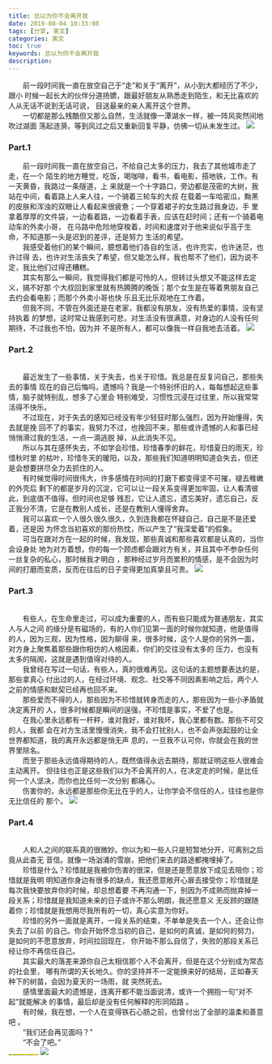 ```yaml
---
title: 总以为你不会离开我
date: 2019-08-04 10:33:08
tags: [分享, 美文]
categories: 美文
toc: true
keywords: 总以为你不会离开我
description: 
---
```

&emsp;&emsp;前一段时间我一直在放空自己于“走”和关于“离开”，从小到大都经历了不少，跟小
时候一起长大的伙伴分道扬镳，跟最好朋友从熟悉走到陌生，和无比喜欢的人从无话不说到无话可说，
目送最亲的亲人离开这个世界。 <br/>
&emsp;&emsp;一切都是那么残酷但又那么自然，生活就像一潭湖水一样，被一阵风突然间地吹过湖面
荡起涟漪，等到风过之后又重新回复平静，仿佛一切从未发生过。
![](https://source.unsplash.com/random/1600x900)
### Part.1
&emsp;&emsp;前一段时间我一直在放空自己，不给自己太多的压力，我去了其他城市走了走，在一个
陌生的地方睡觉，吃饭，喝咖啡，看书，看电影，搭地铁，工作。有一天黄昏，我路过一条隧道，上
来就是一个十字路口，旁边都是茂密的大树，我站在中间，看着路上人来人往，一个骑着三轮车的大叔
在载着一车哈密瓜，黝黑的皮肤和浑浊的双眼让人看起来很疲惫；一个穿着裙子的女生路过我身边，手
里拿着厚厚的文件袋，一边看着路，一边看着手表，应该在赶时间；还有一个骑着电动车的外卖小哥，
在马路中危险地穿梭着，时间和速度对于他来说似乎高于生命，不知道那一头是迟到的差评，还是努力
生活的希望。
<br>&emsp;&emsp;我感受着他们的某个瞬间，臆想着他们各自的生活，也许充实，也许迷茫，也许过得
去，也许对生活丧失了希望，但又能怎么样，我也帮不了他们，因为说不定，我比他们过得还糟糕。
<br>&emsp;&emsp;其实有那么一瞬间，我觉得我们都是可怜的人，但转过头想又不能这样去定义，搞不好那
个大叔回到家里就有热腾腾的晚饭；那个女生是在等着男朋友自己去约会看电影；而那个外卖小哥也快
乐且无比乐观地在工作着。
<br>&emsp;&emsp;但我不同，不管在外面还是在老家，我都没有朋友，没有热爱的事情，没有坚持执着
的梦想，这时常让我感到可悲，对生活没有很满意，对身边的人没有任何期待，不过我也不怕，因为并
不是所有人，都可以像我一样自我地去活着。
![](https://images.unsplash.com/photo-1559577480-e906545f6f05?ixlib=rb-1.2.1&ixid=eyJhcHBfaWQiOjEyMDd9&auto=format&fit=crop&w=500&q=60)
### Part.2
<br>&emsp;&emsp;最近发生了一些事情，关于失去，也关于珍惜。我总是在反复问自己，那些失去的事情
现在的自己后悔吗，遗憾吗？我是一个特别怀旧的人，每每想起这些事情，脑子就特别乱，想多了心里会
特别难受，习惯性沉浸在过往里，所以我常常活得不快乐。
<br>&emsp;&emsp;不过现在，对于失去的感知已经没有年少轻狂时那么强烈，因为开始懂得，失去就是挽
回不了的事实，我努力不过，也挽回不来，那些或许遗憾的人和事已经悄悄滑过我的生活，一点一滴逃脱
掉，从此消失不见。
<br>&emsp;&emsp;所以与其在感怀失去，不如学会珍惜，珍惜春季的鲜花，珍惜夏日的雨天，珍惜秋时里
的枯叶，珍惜冬天的暖阳，以及，那些我们知道明明知道会失去，但还是会想要拼尽全力去抓住的人。
<br>&emsp;&emsp;有时候觉得时间很伟大，许多感情在时间的打磨下都变得坚不可摧，褪去稚嫩的外壳后
剩下的都是岁月的沉淀，它可以让一段关系变得更加牢固，让人看清彼此，到底值不值得。但时间也足够
残忍，它让人遗忘，遗忘美好，遗忘自己，反正我分不清，它是在教别人成长，还是在教别人懂得舍弃。
<br>&emsp;&emsp;我可以喜欢一个人很久很久很久，久到连我都在怀疑自己，自己是不是还爱着，还是因
为怀念当初喜欢的那份热忱，所以产生了“我深爱着”的假象。
<br>&emsp;&emsp;可当在跟对方在一起的时候，我发现，那些真诚和那些喜欢都是认真的，当你会设身处
地为对方着想，你的每一个顾虑都会跟对方有关，并且其中不参杂任何一丝复杂的私心，那时候我才明白
，那种经过岁月而累积的情感，是不会因为时间的打磨而变质，反而在往后的日子变得更加真挚且可贵。
![](https://images.unsplash.com/photo-1560161693-1cff2fa1c1c7?ixlib=rb-1.2.1&ixid=eyJhcHBfaWQiOjEyMDd9&auto=format&fit=crop&w=500&q=60)
### Part.3
<br>&emsp;&emsp;有些人，在生命里走过，可以成为重要的人，而有些只能成为普通朋友，其实人与人之间
的缘分是有磁场的，有的人你们见第一面的时候你就知道，他是值得的人，因为三观，因为性格，因为聊得
来，很多时候，这个人是你的另外一面，对方身上聚焦着那些跟你相仿的人格因素，你们的交往没有太多的
压力，也没有太多的隔阂，这就是遇到值得对待的人。
<br>&emsp;&emsp;我曾经在写过一句话，有些人，真的很难再见。这句话的主题想要表达的是，那些拿真心
付出过的人，在经过环境、观念、社交等不同因素影响之后，两个人之前的情感和默契已经再也回不来。
<br>&emsp;&emsp;那些爱而不得的人，那些因为不珍惜就转身而走的人，那些因为一些小矛盾就决定离开的
人，很多时候都是瞬间的逞强，不珍惜是事实，不爱了也是。
<br>&emsp;&emsp;在我心里永远都有一杆秤，谁对我好，谁对我坏，我心里都有数。那些不可交的人，我都
会在对方生活里慢慢消失，我不会打扰别人，也不会声张起鼓的让全世界都知道，我的离开永远都是悄无声
息的，一旦我不认可你，你就会在我的世界里除名。
<br>&emsp;&emsp;而至于那些永远值得期待的人，既然值得永远去期待，那就证明这些人很难会主动离开。
但往往也正是这些我们以为不会离开的人，在决定走的时候，是比任何一个人坚决，而你也比任何一次分别
都痛心。
<br>&emsp;&emsp;伤害你的，永远都是那些你无比在乎的人，让你学会不信任的人，往往也是你无比信任的
那个。
![](https://images.unsplash.com/photo-1563699498778-aa8246fa5456?ixlib=rb-1.2.1&ixid=eyJhcHBfaWQiOjEyMDd9&auto=format&fit=crop&w=500&q=60)
### Part.4
<br>&emsp;&emsp;人和人之间的联系真的很微妙。你以为和一些人只是短暂地分开，可离别之后竟从此杳无
音信。就像一场汹涌的雪崩，把他们来去的路途都掩埋掉了。
<br>&emsp;&emsp;珍惜是什么？珍惜就是我被你伤害的很深，但是还是愿意放下成见去陪你；珍惜就是我明
明知道你身边有很多的缺点，我还愿意敞开心扉去接受你；珍惜就是每次我快要放弃你的时候，却总想着要
不再沟通一下，别因为不成熟而抛弃掉一段关系；珍惜就是我知道未来的日子或许不那么明朗，我还愿意义
无反顾的跟随着你；珍惜就是我想用尽我所有的一切，真心实意为你好。
<br>&emsp;&emsp;珍惜的另外一面就是离开，一段关系的结束，不单单是失去一个人，还会让你失去了以前
的自己。你会开始怀念当初的自己，是如何的真诚，是如何的努力，是如何的不愿意放弃，时间拉回现在，
你开始不那么自信了，失败的那段关系已经让你不再信任自己。
<br>&emsp;&emsp;其实最大的落差来源你自己太相信那个人不会离开，但是在这个分别成为常态的社会里，
哪有所谓的天长地久。你的坚持并不一定能换来好的结局，正如春天种下的树苗，会因为夏天的一场雨，就
突然死去。
<br>&emsp;&emsp;感情里面最大的遗憾是，连离开都不能当面说清，或许一个拥抱一句“对不起”就能解决
的事情，最后却是没有任何解释的形同陌路 。
<br>&emsp;&emsp;有时候，我在想，一个人在变得铁石心肠之前，也曾付出了全部的温柔和善意吧 。
<br>&emsp;&emsp;“我们还会再见面吗？”
<br>&emsp;&emsp;“不会了吧。”
<br/>
<span style="font-size:0.1rem; background:yellow;">**特别说明：本文原创作者来自我的好朋友邱大深，
欢迎关注作者公众号、转载、分享**</span>
![](https://mmbiz.qpic.cn/mmbiz_png/iaAdicAJVmcNHAzFfFr80WFJbsoyFyMdI9VHUDTP3NNOnsXpPeuhO2trHuQlPGhNm6fGlmtKrnVSKAhTQibFHJzxA/640?wx_fmt=png&tp=webp&wxfrom=5&wx_lazy=1&wx_co=1)

